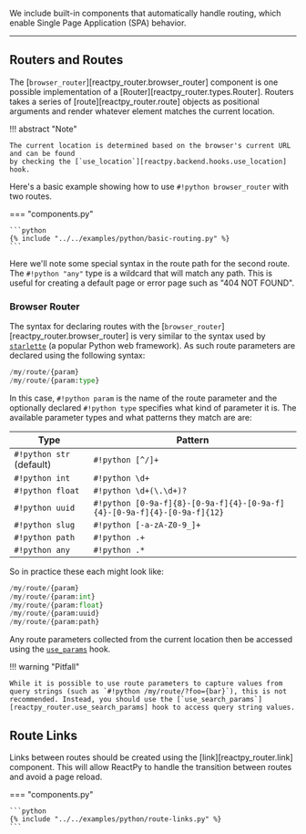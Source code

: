 We include built-in components that automatically handle routing, which enable Single Page Application (SPA) behavior.

---

## Routers and Routes

The [`browser_router`][reactpy_router.browser_router] component is one possible implementation of a [Router][reactpy_router.types.Router]. Routers takes a series of [route][reactpy_router.route] objects as positional arguments and render whatever element matches the current location.

!!! abstract "Note"

    The current location is determined based on the browser's current URL and can be found
    by checking the [`use_location`][reactpy.backend.hooks.use_location] hook.

Here's a basic example showing how to use `#!python browser_router` with two routes.

=== "components.py"

    ```python
    {% include "../../examples/python/basic-routing.py" %}
    ```

Here we'll note some special syntax in the route path for the second route. The `#!python "any"` type is a wildcard that will match any path. This is useful for creating a default page or error page such as "404 NOT FOUND".

### Browser Router

The syntax for declaring routes with the [`browser_router`][reactpy_router.browser_router] is very similar to the syntax used by [`starlette`](https://www.starlette.io/routing/) (a popular Python web framework). As such route parameters are declared using the following syntax:

```python linenums="0"
/my/route/{param}
/my/route/{param:type}
```

In this case, `#!python param` is the name of the route parameter and the optionally declared `#!python type` specifies what kind of parameter it is. The available parameter types and what patterns they match are are:

| Type | Pattern |
| --- | --- |
| `#!python str` (default) | `#!python [^/]+` |
| `#!python int` | `#!python \d+` |
| `#!python float` | `#!python \d+(\.\d+)?` |
| `#!python uuid` | `#!python [0-9a-f]{8}-[0-9a-f]{4}-[0-9a-f]{4}-[0-9a-f]{4}-[0-9a-f]{12}` |
| `#!python slug` | `#!python [-a-zA-Z0-9_]+` |
| `#!python path` | `#!python .+` |
| `#!python any` | `#!python .*` |

So in practice these each might look like:

```python linenums="0"
/my/route/{param}
/my/route/{param:int}
/my/route/{param:float}
/my/route/{param:uuid}
/my/route/{param:path}
```

Any route parameters collected from the current location then be accessed using the [`use_params`](hooks.md#use-parameters) hook.

!!! warning "Pitfall"

    While it is possible to use route parameters to capture values from query strings (such as `#!python /my/route/?foo={bar}`), this is not recommended. Instead, you should use the [`use_search_params`][reactpy_router.use_search_params] hook to access query string values.

## Route Links

Links between routes should be created using the [link][reactpy_router.link] component. This will allow ReactPy to handle the transition between routes and avoid a page reload.

=== "components.py"

    ```python
    {% include "../../examples/python/route-links.py" %}
    ```
